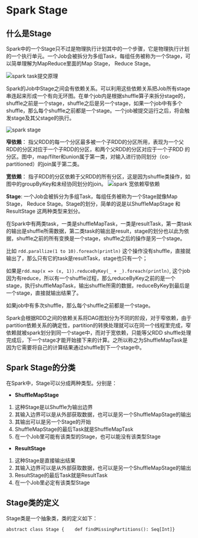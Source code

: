 # Spark Stage

## 什么是Stage

Spark中的一个Stage只不过是物理执行计划其中的一个步骤，它是物理执行计划的一个执行单元。一个Job会被拆分为多组Task，每组任务被称为一个Stage，可以简单理解为MapReduce里面的Map Stage， Reduce Stage。

![spark task提交原理](https://kingcall.oss-cn-hangzhou.aliyuncs.com/blog/img/file_1570718161000_20191010223604850060.png)

Spark的Job中Stage之间会有依赖关系。可以利用这些依赖关系把Job所有stage串连起来形成一个有向无环图。在单个job内是根据shuffle算子来拆分stage的，shuffle之前是一个stage，shuffle之后是另一个stage，如果一个job中有多个shuffle，那么每个shuffle之前都是一个stage。一个job被提交运行之后，将会触发stage及其父stage的执行。

![spark stage](https://kingcall.oss-cn-hangzhou.aliyuncs.com/blog/img/file_1570718199000_20191010223641822424.png)

**窄依赖**：
指父RDD的每一个分区最多被一个子RDD的分区所用，表现为一个父RDD的分区对应于一个子RDD的分区，和两个父RDD的分区对应于一个子RDD 的分区。图中，map/filter和union属于第一类，对输入进行协同划分（co-partitioned）的join属于第二类。

**宽依赖**：
指子RDD的分区依赖于父RDD的所有分区，这是因为shuffle类操作，如图中的groupByKey和未经协同划分的join。
![spark 宽依赖窄依赖](https://kingcall.oss-cn-hangzhou.aliyuncs.com/blog/img/file_1570718299000_20191010223822431457-20210115222330439.png)

**Stage**:
一个Job会被拆分为多组Task，每组任务被称为一个Stage就像Map Stage， Reduce Stage。Stage的划分，简单的说是以ShuffleMapStage 和ResultStage 这两种类型来划分。

在Spark中有两类task，一类是shuffleMapTask，一类是resultTask，第一类task的输出是shuffle所需数据，第二类task的输出是result，stage的划分也以此为依据，shuffle之前的所有变换是一个stage，shuffle之后的操作是另一个stage。

比如 `rdd.parallize(1 to 10).foreach(println)` 这个操作没有shuffle，直接就输出了，那么只有它的task是resultTask，stage也只有一个；

如果是`rdd.map(x => (x, 1)).reduceByKey(_ + _).foreach(println)`, 这个job因为有reduce，所以有一个shuffle过程，那么reduceByKey之前的是一个stage，执行shuffleMapTask，输出shuffle所需的数据，reduceByKey到最后是一个stage，直接就输出结果了。

如果job中有多次shuffle，那么每个shuffle之前都是一个stage。

Spark会根据RDD之间的依赖关系将DAG图划分为不同的阶段，对于窄依赖，由于partition依赖关系的确定性，partition的转换处理就可以在同一个线程里完成，窄依赖就被spark划分到同一个stage中，而对于宽依赖，只能等父RDD shuffle处理完成后，下一个stage才能开始接下来的计算。之所以称之为ShuffleMapTask是因为它需要将自己的计算结果通过shuffle到下一个stage中。

## Spark Stage的分类

在Spark中，Stage可以分成两种类型。分别是：

- **ShuffleMapStage**

1. 这种Stage是以Shuffle为输出边界
2. 其输入边界可以是从外部获取数据，也可以是另一个ShuffleMapStage的输出
3. 其输出可以是另一个Stage的开始
4. ShuffleMapStage的最后Task就是ShuffleMapTask
5. 在一个Job里可能有该类型的Stage，也可以能没有该类型Stage

- **ResultStage**

1. 这种Stage是直接输出结果
2. 其输入边界可以是从外部获取数据，也可以是另一个ShuffleMapStage的输出
3. ResultStage的最后Task就是ResultTask
4. 在一个Job里必定有该类型Stage

## Stage类的定义

Stage类是一个抽象类，类的定义如下：

```
abstract class Stage {    def findMissingPartitions(): Seq[Int]}
```